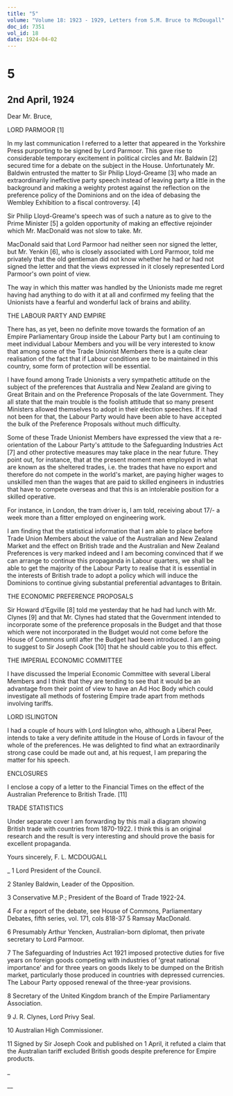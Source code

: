 ```yaml
---
title: "5"
volume: "Volume 18: 1923 - 1929, Letters from S.M. Bruce to McDougall"
doc_id: 7351
vol_id: 18
date: 1924-04-02
---
```


# 5

## 2nd April, 1924

Dear Mr. Bruce,

LORD PARMOOR [1]

In my last communication I referred to a letter that appeared in the Yorkshire Press purporting to be signed by Lord Parmoor. This gave rise to considerable temporary excitement in political circles and Mr. Baldwin [2] secured time for a debate on the subject in the House. Unfortunately Mr. Baldwin entrusted the matter to Sir Philip Lloyd-Greame [3] who made an extraordinarily ineffective party speech instead of leaving party a little in the background and making a weighty protest against the reflection on the preference policy of the Dominions and on the idea of debasing the Wembley Exhibition to a fiscal controversy. [4]

Sir Philip Lloyd-Greame's speech was of such a nature as to give to the Prime Minister [5] a golden opportunity of making an effective rejoinder which Mr. MacDonald was not slow to take. Mr.

MacDonald said that Lord Parmoor had neither seen nor signed the letter, but Mr. Yenkin [6], who is closely associated with Lord Parmoor, told me privately that the old gentleman did not know whether he had or had not signed the letter and that the views expressed in it closely represented Lord Parmoor's own point of view.

The way in which this matter was handled by the Unionists made me regret having had anything to do with it at all and confirmed my feeling that the Unionists have a fearful and wonderful lack of brains and ability.

THE LABOUR PARTY AND EMPIRE

There has, as yet, been no definite move towards the formation of an Empire Parliamentary Group inside the Labour Party but I am continuing to meet individual Labour Members and you will be very interested to know that among some of the Trade Unionist Members there is a quite clear realisation of the fact that if Labour conditions are to be maintained in this country, some form of protection will be essential.

I have found among Trade Unionists a very sympathetic attitude on the subject of the preferences that Australia and New Zealand are giving to Great Britain and on the Preference Proposals of the late Government. They all state that the main trouble is the foolish attitude that so many present Ministers allowed themselves to adopt in their election speeches. If it had not been for that, the Labour Party would have been able to have accepted the bulk of the Preference Proposals without much difficulty.

Some of these Trade Unionist Members have expressed the view that a re-orientation of the Labour Party's attitude to the Safeguarding Industries Act [7] and other protective measures may take place in the near future. They point out, for instance, that at the present moment men employed in what are known as the sheltered trades, i.e. the trades that have no export and therefore do not compete in the world's market, are paying higher wages to unskilled men than the wages that are paid to skilled engineers in industries that have to compete overseas and that this is an intolerable position for a skilled operative.

For instance, in London, the tram driver is, I am told, receiving about 17/- a week more than a fitter employed on engineering work.

I am finding that the statistical information that I am able to place before Trade Union Members about the value of the Australian and New Zealand Market and the effect on British trade and the Australian and New Zealand Preferences is very marked indeed and I am becoming convinced that if we can arrange to continue this propaganda in Labour quarters, we shall be able to get the majority of the Labour Party to realise that it is essential in the interests of British trade to adopt a policy which will induce the Dominions to continue giving substantial preferential advantages to Britain.

THE ECONOMIC PREFERENCE PROPOSALS

Sir Howard d'Egville [8] told me yesterday that he had had lunch with Mr. Clynes [9] and that Mr. Clynes had stated that the Government intended to incorporate some of the preference proposals in the Budget and that those which were not incorporated in the Budget would not come before the House of Commons until after the Budget had been introduced. I am going to suggest to Sir Joseph Cook [10] that he should cable you to this effect.

THE IMPERIAL ECONOMIC COMMITTEE

I have discussed the Imperial Economic Committee with several Liberal Members and I think that they are tending to see that it would be an advantage from their point of view to have an Ad Hoc Body which could investigate all methods of fostering Empire trade apart from methods involving tariffs.

LORD ISLINGTON

I had a couple of hours with Lord Islington who, although a Liberal Peer, intends to take a very definite attitude in the House of Lords in favour of the whole of the preferences. He was delighted to find what an extraordinarily strong case could be made out and, at his request, I am preparing the matter for his speech.

ENCLOSURES

I enclose a copy of a letter to the Financial Times on the effect of the Australian Preference to British Trade. [11]

TRADE STATISTICS

Under separate cover I am forwarding by this mail a diagram showing British trade with countries from 1870-1922. I think this is an original research and the result is very interesting and should prove the basis for excellent propaganda.

Yours sincerely, F. L. MCDOUGALL 

_ 1 Lord President of the Council.

2 Stanley Baldwin, Leader of the Opposition.

3 Conservative M.P.; President of the Board of Trade 1922-24.

4 For a report of the debate, see House of Commons, Parliamentary Debates, fifth series, vol. 171, cols 818-37 5 Ramsay MacDonald.

6 Presumably Arthur Yencken, Australian-born diplomat, then private secretary to Lord Parmoor.

7 The Safeguarding of Industries Act 1921 imposed protective duties for five years on foreign goods competing with industries of 'great national importance' and for three years on goods likely to be dumped on the British market, particularly those produced in countries with depressed currencies. The Labour Party opposed renewal of the three-year provisions.

8 Secretary of the United Kingdom branch of the Empire Parliamentary Association.

9 J. R. Clynes, Lord Privy Seal.

10 Australian High Commissioner.

11 Signed by Sir Joseph Cook and published on 1 April, it refuted a claim that the Australian tariff excluded British goods despite preference for Empire products.

_

__
